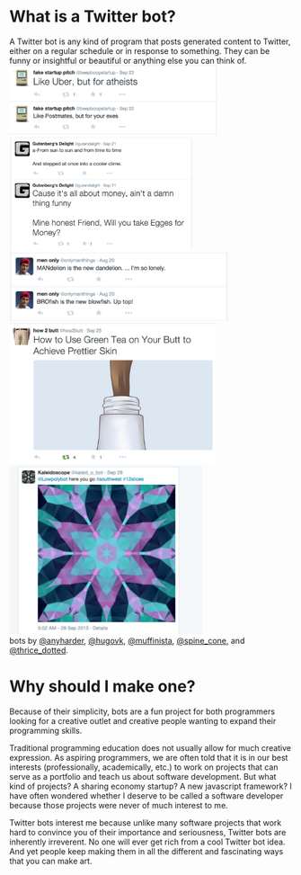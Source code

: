 # What is a Twitter bot?
A Twitter bot is any kind of program that posts generated content to Twitter, either on a regular schedule or in response to something. They can be funny or insightful or beautiful or anything else you can think of.<br>
<img src="Screen Shot 2015-10-06 at 9.20.10 PM.png" height="125">
<img src="Screen Shot 2015-10-07 at 10.24.26 AM.png" height="200">
<img src="Screen Shot 2015-10-06 at 9.11.34 PM.png" height="125">
<img src="Screen Shot 2015-09-29 at 11.41.44 PM.png" height="250">
<img src="Screen Shot 2015-09-30 at 12.01.48 AM.png" height="300"><br>
bots by [@anyharder](https://twitter.com/anyharder), [@hugovk](https://twitter.com/hugovk), [@muffinista](https://twitter.com/muffinista), [@spine_cone](https://twitter.com/spine_cone), and [@thrice_dotted](https://twitter.com/thrice_dotted).
# Why should I make one?
Because of their simplicity, bots are a fun project for both programmers looking for a creative outlet and creative people wanting to expand their programming skills.

Traditional programming education does not usually allow for much creative expression. As aspiring programmers, we are often told that it is in our best interests (professionally, academically, etc.) to work on projects that can serve as a portfolio and teach us about software development. But what kind of projects? A sharing economy startup? A new javascript framework? I have often wondered whether I deserve to be called a software developer because those projects were never of much interest to me.

Twitter bots interest me because unlike many software projects that work hard to convince you of their importance and seriousness, Twitter bots are inherently irreverent. No one will ever get rich from a cool Twitter bot idea. And yet people keep making them in all the different and fascinating ways that you can make art.